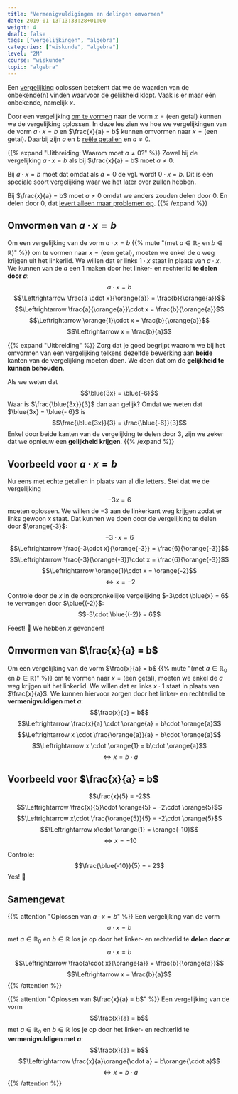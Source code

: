 ```yaml
---
title: "Vermenigvuldigingen en delingen omvormen"
date: 2019-01-13T13:33:28+01:00
weight: 4
draft: false
tags: ["vergelijkingen", "algebra"]
categories: ["wiskunde", "algebra"]
level: "2M"
course: "wiskunde"
topic: "algebra"
---
```

Een [vergelijking](../intro) oplossen betekent dat we de waarden van de onbekende(n) vinden waarvoor de gelijkheid klopt. Vaak is er maar één onbekende, namelijk $x$.

Door een vergelijking [om te vormen](../omvormen) naar de vorm 
$x = \text{(een getal)}$
kunnen we de vergelijking oplossen. In deze les zien we hoe we vergelijkingen van de vorm $a\cdot x = b$ en $\frac{x}{a} = b$ kunnen omvormen naar $x = \text{(een getal)}$. Daarbij zijn $a$ en $b$ [reële getallen](../../verzamelingen/reele_getallen) en $a \neq 0$.

{{% expand "Uitbreiding: Waarom moet $a \neq 0$?" %}}
Zowel bij de vergelijking $a\cdot x = b$ als bij $\frac{x}{a} = b$ moet $a \neq 0$.

Bij $a\cdot x = b$ moet dat omdat als $a = 0$ de vgl. wordt
$0\cdot x = b$. Dit is een speciale soort vergelijking waar we het [later](../aantal_oplossingen) over zullen hebben.

Bij $\frac{x}{a} = b$ moet $a \neq 0$ omdat we anders zouden delen door $0$. En delen door $0$, dat [levert alleen maar problemen op](../../rekenen/delingen#delen_door_nul).
{{% /expand %}}

## Omvormen van $a\cdot x = b$
Om een vergelijking van de vorm $a \cdot x = b$ {{% mute "(met $a \in \mathbb{R}_0$ en $b \in \mathbb{R}$)" %}} om te vormen naar $x = \text{(een getal)}$, moeten we enkel de $a$ weg krijgen uit het linkerlid. We willen dat er links $1\cdot x$ staat in plaats van $a\cdot x$. We kunnen van de $a$ een $1$ maken door het linker- en rechterlid **te delen door $a$**:
$$a \cdot x = b$$
$$\Leftrightarrow \frac{a \cdot x}{\orange{a}} = \frac{b}{\orange{a}}$$
$$\Leftrightarrow \frac{a}{\orange{a}}\cdot x = \frac{b}{\orange{a}}$$
$$\Leftrightarrow \orange{1}\cdot x = \frac{b}{\orange{a}}$$
$$\Leftrightarrow x = \frac{b}{a}$$

{{% expand "Uitbreiding" %}} 
Zorg dat je goed begrijpt waarom we bij het omvormen van een vergelijking telkens dezelfde bewerking aan **beide** kanten van de vergelijking moeten doen. We doen dat om de **gelijkheid te kunnen behouden**.

Als we weten dat
$$\blue{3x} = \blue{-6}$$
Waar is $\frac{\blue{3x}}{3}$ dan aan gelijk? Omdat we weten dat $\blue{3x} = \blue{- 6}$ is
$$\frac{\blue{3x}}{3} = \frac{\blue{-6}}{3}$$
Enkel door beide kanten van de vergelijking te delen door $3$, zijn we zeker dat we opnieuw een **gelijkheid krijgen**.
{{% /expand %}}

## Voorbeeld voor $a\cdot x = b$
Nu eens met echte getallen in plaats van al die letters. Stel dat we de vergelijking
$$-3x = 6$$
moeten oplossen. We willen de $-3$ aan de linkerkant weg krijgen zodat er links gewoon $x$ staat. Dat kunnen we doen door de vergelijking te delen door $\orange{-3}$:
$$-3\cdot x = 6$$
$$\Leftrightarrow \frac{-3\cdot x}{\orange{-3}} = \frac{6}{\orange{-3}}$$
$$\Leftrightarrow \frac{-3}{\orange{-3}}\cdot x = \frac{6}{\orange{-3}}$$
$$\Leftrightarrow \orange{1}\cdot x = \orange{-2}$$
$$\Leftrightarrow x = -2$$

Controle door de $x$ in de oorspronkelijke vergelijking $-3\cdot \blue{x} = 6$ te vervangen door $\blue{(-2)}$:
$$-3\cdot \blue{(-2)} = 6$$

Feest! :tada: We hebben $x$ gevonden!

## Omvormen van $\frac{x}{a} = b$
Om een vergelijking van de vorm $\frac{x}{a} = b$ {{% mute "(met $a \in \mathbb{R}_0$ en $b \in \mathbb{R}$)" %}} om te vormen naar $x = \text{(een getal)}$, moeten we enkel de $a$ weg krijgen uit het linkerlid. We willen dat er links $x\cdot 1$ staat in plaats van $\frac{x}{a}$. We kunnen hiervoor zorgen door het linker- en rechterlid **te vermenigvuldigen met $a$**:
$$\frac{x}{a} = b$$
$$\Leftrightarrow \frac{x}{a} \cdot \orange{a} = b\cdot \orange{a}$$
$$\Leftrightarrow x \cdot \frac{\orange{a}}{a} = b\cdot \orange{a}$$
$$\Leftrightarrow x \cdot \orange{1} = b\cdot \orange{a}$$
$$\Leftrightarrow x = b\cdot a$$

## Voorbeeld voor $\frac{x}{a} = b$
$$\frac{x}{5} = -2$$
$$\Leftrightarrow \frac{x}{5}\cdot \orange{5} = -2\cdot \orange{5}$$
$$\Leftrightarrow x\cdot \frac{\orange{5}}{5} = -2\cdot \orange{5}$$
$$\Leftrightarrow x\cdot \orange{1} = \orange{-10}$$
$$\Leftrightarrow x = -10$$

Controle:
$$\frac{\blue{-10}}{5} = - 2$$
Yes! :muscle:
## Samengevat
{{% attention "Oplossen van $a\cdot x = b$" %}}
Een vergelijking van de vorm
$$a\cdot x = b$$
met $a \in \mathbb{R}_0$ en $b \in \mathbb{R}$ los je op door het linker- en
rechterlid te **delen door $a$**:
$$a\cdot x = b$$
$$\Leftrightarrow \frac{a\cdot x}{\orange{a}} = \frac{b}{\orange{a}}$$
$$\Leftrightarrow x = \frac{b}{a}$$
{{% /attention %}}

{{% attention "Oplossen van $\frac{x}{a} = b$" %}}
Een vergelijking van de vorm
$$\frac{x}{a} = b$$
met $a \in \mathbb{R}_0$ en $b \in \mathbb{R}$ los je op door het linker- en
rechterlid te **vermenigvuldigen met $a$**:
$$\frac{x}{a} = b$$
$$\Leftrightarrow \frac{x}{a}\orange{\cdot a} = b\orange{\cdot a}$$
$$\Leftrightarrow x = b \cdot a$$
{{% /attention %}}
